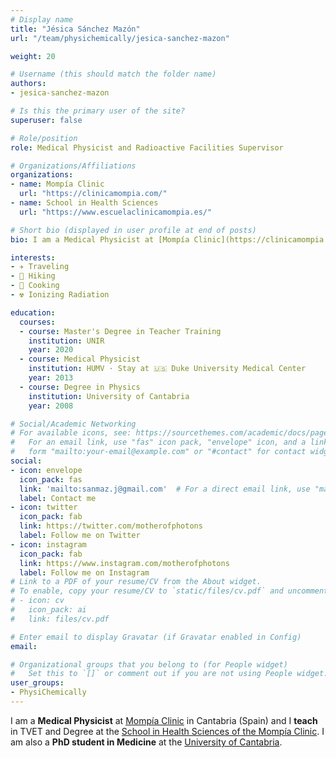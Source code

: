 ```yaml
---
# Display name
title: "Jésica Sánchez Mazón"
url: "/team/physichemically/jesica-sanchez-mazon"

weight: 20

# Username (this should match the folder name)
authors:
- jesica-sanchez-mazon

# Is this the primary user of the site?
superuser: false

# Role/position
role: Medical Physicist and Radioactive Facilities Supervisor

# Organizations/Affiliations
organizations:
- name: Mompía Clinic
  url: "https://clinicamompia.com/"
- name: School in Health Sciences
  url: "https://www.escuelaclinicamompia.es/"

# Short bio (displayed in user profile at end of posts)
bio: I am a Medical Physicist at [Mompía Clinic](https://clinicamompia.com/) in Cantabria (Spain) and a PhD student in Medicine at the [University of Cantabria](https://web.unican.es/en/Pages/default.aspx).

interests:
- ✈️ Traveling 
- 🥾 Hiking
- 🍳 Cooking 
- ☢️ Ionizing Radiation

education:
  courses:
  - course: Master's Degree in Teacher Training
    institution: UNIR
    year: 2020
  - course: Medical Physicist
    institution: HUMV · Stay at 🇺🇸 Duke University Medical Center
    year: 2013
  - course: Degree in Physics
    institution: University of Cantabria
    year: 2008

# Social/Academic Networking
# For available icons, see: https://sourcethemes.com/academic/docs/page-builder/#icons
#   For an email link, use "fas" icon pack, "envelope" icon, and a link in the
#   form "mailto:your-email@example.com" or "#contact" for contact widget.
social:
- icon: envelope
  icon_pack: fas
  link: 'mailto:sanmaz.j@gmail.com'  # For a direct email link, use "mailto:test@example.org".
  label: Contact me
- icon: twitter
  icon_pack: fab
  link: https://twitter.com/motherofphotons
  label: Follow me on Twitter
- icon: instagram
  icon_pack: fab
  link: https://www.instagram.com/motherofphotons
  label: Follow me on Instagram
# Link to a PDF of your resume/CV from the About widget.
# To enable, copy your resume/CV to `static/files/cv.pdf` and uncomment the lines below.
# - icon: cv
#   icon_pack: ai
#   link: files/cv.pdf

# Enter email to display Gravatar (if Gravatar enabled in Config)
email:

# Organizational groups that you belong to (for People widget)
#   Set this to `[]` or comment out if you are not using People widget.
user_groups:
- PhysiChemically
---
```


I am a **Medical Physicist** at [Mompía Clinic](https://clinicamompia.com/) in Cantabria (Spain) and I **teach** in TVET and Degree at the [School in Health Sciences of the Mompía Clinic](https://www.escuelaclinicamompia.es/). I am also a **PhD student in Medicine** at the [University of Cantabria](https://web.unican.es/en/Pages/default.aspx).
